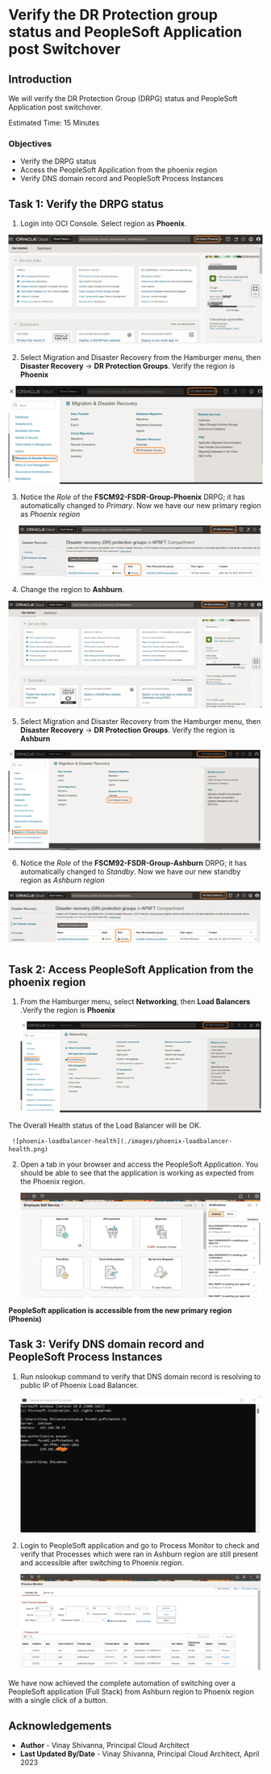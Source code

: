 # Verify the DR Protection group status and PeopleSoft Application post Switchover

## Introduction

We will verify the DR Protection Group (DRPG) status and PeopleSoft Application post switchover.

Estimated Time: 15 Minutes

### Objectives

- Verify the DRPG status
- Access the PeopleSoft Application from the phoenix region
- Verify DNS domain record and PeopleSoft Process Instances

## Task 1: Verify the DRPG status

1. Login into OCI Console. Select region as **Phoenix**.

  ![oci console phoenix](./images/phoenix-region.png)

2. Select Migration and Disaster Recovery from the Hamburger menu, then **Disaster Recovery** -> **DR Protection Groups**. Verify the region is **Phoenix**

  ![drpg navigation page](./images/phoenix-drpgpage.png)

3. Notice the *Role* of the **FSCM92-FSDR-Group-Phoenix** DRPG; it has automatically changed to *Primary*. Now we have our new primary region as *Phoenix region*

  ![phoenix drpg status](./images/phoenix-drpg-status.png)

4. Change the region to **Ashburn**.

  ![oci console ashburn](./images/ashburn-region.png)

5. Select Migration and Disaster Recovery from the Hamburger menu, then **Disaster Recovery** -> **DR Protection Groups**. Verify the region is **Ashburn**

  ![drpg navigation page](./images/ashburn-drpgpage.png)

6. Notice the *Role* of the **FSCM92-FSDR-Group-Ashburn** DRPG; it has automatically changed to *Standby*. Now we have our new standby region as *Ashburn region*

  ![ashburn drpg status](./images/ashburn-drpg-status.png)


## Task 2: Access PeopleSoft Application from the phoenix region

1. From the Hamburger menu, select **Networking**, then **Load Balancers** .Verify the region is **Phoenix**
  
     ![phoenix load balancer navigation](./images/phoenix-loadbalancer-navigate.png)

  The Overall Health status of the Load Balancer will be OK.

     ![phoenix-loadbalancer-health](./images/phoenix-loadbalancer-health.png)

2. Open a tab in your browser and access the PeopleSoft Application. You should be able to see that the application is working as expected from the Phoenix region.

      ![phoenix-peoplesoft-app-verify](./images/phoenix-peoplesoft-app-verify.png)

  **PeopleSoft application is accessible from the new primary region (Phoenix)**

## Task 3: Verify DNS domain record and PeopleSoft Process Instances

1. Run nslookup command to verify that DNS domain record is resolving to public IP of Phoenix Load Balancer.

     ![phoenix-dns-verify](./images/phoenix-dns-verify.png)

2. Login to PeopleSoft application and go to Process Monitor to check and verify that Processes which were ran in Ashburn region are still present and accessible after switching to Phoenix region.

     ![phoenix-sample-process](./images/phoenix-sample-process.png)

We have now achieved the complete automation of switching over a PeopleSoft application (Full Stack) from Ashburn region to Phoenix region with a single click of a button.

## Acknowledgements

- **Author** -  Vinay Shivanna, Principal Cloud Architect
- **Last Updated By/Date** -  Vinay Shivanna, Principal Cloud Architect, April 2023
